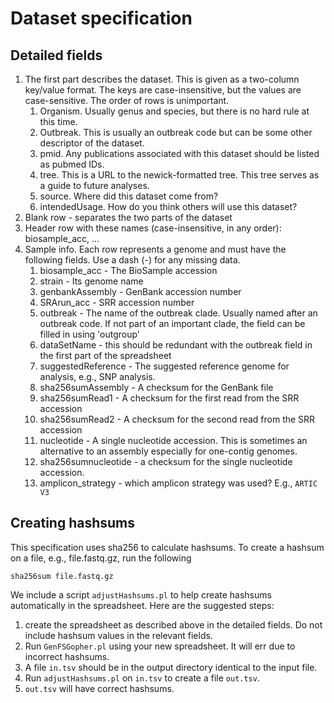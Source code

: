 # Dataset specification

## Detailed fields

1. The first part describes the dataset.  This is given as a two-column key/value format.  The keys are case-insensitive, but the values are case-sensitive.  The order of rows is unimportant.
    1. Organism.  Usually genus and species, but there is no hard rule at this time.
    2. Outbreak.  This is usually an outbreak code but can be some other descriptor of the dataset.
    3. pmid.  Any publications associated with this dataset should be listed as pubmed IDs.
    4. tree.  This is a URL to the newick-formatted tree.  This tree serves as a guide to future analyses.
    5. source. Where did this dataset come from?
    6. intendedUsage.  How do you think others will use this dataset?
3. Blank row - separates the two parts of the dataset
4. Header row with these names (case-insensitive, in any order): biosample_acc, ...
5. Sample info.  Each row represents a genome and must have the following fields.  Use a dash (-) for any missing data.
    1. biosample_acc - The BioSample accession
    2. strain - Its genome name
    3. genbankAssembly - GenBank accession number
    4. SRArun_acc - SRR accession number
    5. outbreak - The name of the outbreak clade.  Usually named after an outbreak code.  If not part of an important clade, the field can be filled in using 'outgroup'
    6. dataSetName - this should be redundant with the outbreak field in the first part of the spreadsheet
    7. suggestedReference - The suggested reference genome for analysis, e.g., SNP analysis.
    8. sha256sumAssembly - A checksum for the GenBank file
    9. sha256sumRead1 - A checksum for the first read from the SRR accession
    10. sha256sumRead2 - A checksum for the second read from the SRR accession
    11. nucleotide - A single nucleotide accession. This is sometimes an alternative to an assembly especially for one-contig genomes.
    12. sha256sumnucleotide - a checksum for the single nucleotide accession.
    13. amplicon_strategy - which amplicon strategy was used?  E.g., `ARTIC V3`

## Creating hashsums

This specification uses sha256 to calculate hashsums.
To create a hashsum on a file, e.g., file.fastq.gz, run the following

    sha256sum file.fastq.gz

We include a script `adjustHashsums.pl` to help create hashsums automatically in the spreadsheet.
Here are the suggested steps:

1. create the spreadsheet as described above in the detailed fields.
Do not include hashsum values in the relevant fields.
2. Run `GenFSGopher.pl` using your new spreadsheet.
It will err due to incorrect hashsums.
3. A file `in.tsv` should be in the output directory identical to the input file.
4. Run `adjustHashsums.pl` on `in.tsv` to create a file `out.tsv`.
5. `out.tsv` will have correct hashsums.

